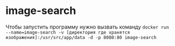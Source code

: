 # image-search

Чтобы запустить программу нужно вызвать команду <code>docker run --name=image-search  -v [директория где хранятся изображения]:/usr/src/app/data -d -p 8080:80 image-search</code>
